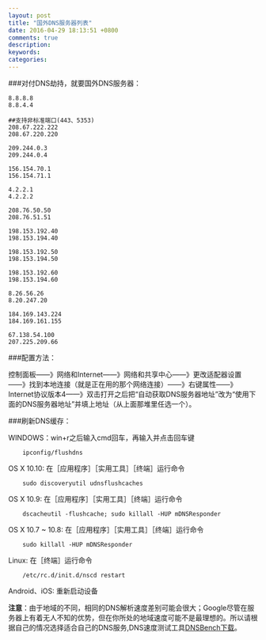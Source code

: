```yaml
---
layout: post
title: "国外DNS服务器列表"
date: 2016-04-29 18:13:51 +0800
comments: true
description:
keywords:
categories: 
---
```


###对付DNS劫持，就要国外DNS服务器：

	8.8.8.8    
	8.8.4.4
	
	##支持非标准端口(443、5353)
	208.67.222.222    
	208.67.220.220
	
	209.244.0.3    
	209.244.0.4
	
	156.154.70.1
	156.154.71.1

	4.2.2.1    
	4.2.2.2

	208.76.50.50
	208.76.51.51

	198.153.192.40
	198.153.194.40

	198.153.192.50
	198.153.194.50

	198.153.192.60    
	198.153.194.60

	8.26.56.26
	8.20.247.20

	184.169.143.224
	184.169.161.155

	67.138.54.100
	207.225.209.66
	
<!--more-->	
###配置方法：

控制面板——》网络和Internet——》网络和共享中心——》更改适配器设置——》找到本地连接（就是正在用的那个网络连接）——》右键属性——》Internet协议版本4——》双击打开之后把“自动获取DNS服务器地址”改为“使用下面的DNS服务器地址”并填上地址（从上面那堆里任选一个）。



###刷新DNS缓存：

WINDOWS：win+r之后输入cmd回车，再输入并点击回车键

		ipconfig/flushdns

OS X 10.10: 在［应用程序］［实用工具］［终端］运行命令 

		sudo discoveryutil udnsflushcaches

OS X 10.9: 在［应用程序］［实用工具］［终端］运行命令 

		dscacheutil -flushcache; sudo killall -HUP mDNSResponder

OS X 10.7 ~ 10.8: 在［应用程序］［实用工具］［终端］运行命令 

		sudo killall -HUP mDNSResponder
		
Linux: 在［终端］运行命令 

		/etc/rc.d/init.d/nscd restart		

Android、iOS: 重新启动设备

**注意**：由于地域的不同，相同的DNS解析速度差别可能会很大；Google尽管在服务器上有着无人不知的优势，但在你所处的地域速度可能不是最理想的。所以请根据自己的情况选择适合自己的DNS服务,DNS速度测试工具[DNSBench下载](http://g1c1i0.cooear.com/images/uploads/2015/03/DNSBench.rar)。
	
	







